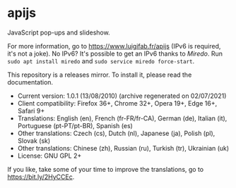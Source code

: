 # apijs

JavaScript pop-ups and slideshow.

For more information, go to https://www.luigifab.fr/apijs (IPv6 is required, it's not a joke). No IPv6? It's possible to get an IPv6 thanks to *Miredo*. Run `sudo apt install miredo` and `sudo service miredo force-start`.

This repository is a releases mirror. To install it, please read the documentation.

- Current version: 1.0.1 (13/08/2010) (archive regenerated on 02/07/2021)
- Client compatibility: Firefox 36+, Chrome 32+, Opera 19+, Edge 16+, Safari 9+
- Translations: English (en), French (fr-FR/fr-CA), German (de), Italian (it), Portuguese (pt-PT/pt-BR), Spanish (es)
- Other translations: Czech (cs), Dutch (nl), Japanese (ja), Polish (pl), Slovak (sk)
- Other translations: Chinese (zh), Russian (ru), Turkish (tr), Ukrainian (uk)
- License: GNU GPL 2+

If you like, take some of your time to improve the translations, go to https://bit.ly/2HyCCEc.
